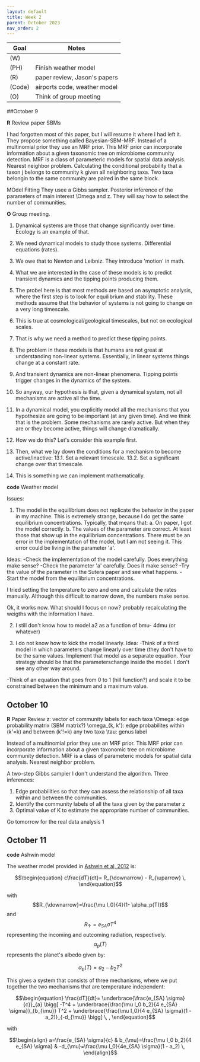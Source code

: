 ```yaml
---                         
layout: default                                                                                     
title: Week 2
parent: October 2023                                                                              
nav_order: 2                                                                                      
---
```


| Goal | Notes |                                                                                    
| ----------- | ----------- |                                                                       
|(W)||
|(PH)|Finish weather model|                                                
|(R)|paper review, Jason's papers| 
|(Code)|airports code, weather model|
|(O)|Think of group meeting|                                                       
                                              
##October 9

**R** Review paper SBMs

I had forgotten most of this paper, but I will resume it where I had left it.
They propose something called Bayesian-SBM-MRF.
Instead of a multinomial prior they use an MRF prior. This MRF prior can incorporate information about a given taxonomic tree on microbiome community detection. MRF is a class of parameteric models for spatial data analysis. Nearest neighbor problem.
Calculating the conditional probability that a taxon j belongs to community k given all neighboring taxa.
Two taxa belongin to the same community are paired in the same block.

MOdel Fitting
They usee a Gibbs sampler.
Posterior inference of the parameters of main interest \Omega and z.
They will say how to select the number of communities.



**O** Group meeting.


1. Dynamical systems are those that change significantly over time. Ecology is an example of that.
2. We need dynamical models to study those systems. Differential equations (rates).
3. We owe that to Newton and Leibniz. They introduce 'motion' in math.
4. What we are interested in the case of these models is to predict transient dynamics and the tipping points producing them.
5. The probel here is that most methods are based on asymptotic analysis, where the first step is to look for equilibrium and stability. These methods assume that the behavior of systems is not going to change on a very long timescale.
6. This is true at cosmological/geological timescales, but not on ecological scales.
7. That is why we need a method to predict these tipping points.
8. The problem in these models is that humans are not great at understanding non-linear systems. Essentially, in linear systems things change at a constant rate.
9. And transient dynamics are non-linear phenomena. Tipping points trigger changes in the dynamics of the system.
10. So anyway, our hypothesis is that, given a dynamical system, not all mechanisms are active all the time.
11. In a dynamical model, you explicitly model all the mechanisms that you hypothesize are going to be important (at any given time). And we think that is the problem. Some mechanisms are rarely active. But when they are or they become active, things will change dramatically.
12. How we do this? Let's consider this example first.
13. Then, what we lay down the conditions for a mechanism to become active/inactive:
    13.1. Set a relevant timescale.
    13.2. Set a significant change over that timescale.

14. This is something we can implement mathematically.


**code** Weather model

Issues:

1. The model in the equilibrium does not replicate the behavior in the paper in my machine. This is extremely strange, because I do get the same equilibrium concentrations. Typically, that means that:
   a. On paper, I got the model correctly.
   b. The values of the parameter are correct. At least those that show up in the equilibrium concentrations. There must be an error in the implementation of the model, but I am not seeing it. This error could be living in the parameter 'a'.

Ideas:
-Check the implementation of the model carefully. Does everything make sense?
-Check the parameter 'a' carefully. Does it make sense?
-Try the value of the parameter in the Sutera paper and see what happens.
-Start the model from the equilibrium concentrations.

I tried setting the temperature to zero and one and calculate the rates manually. Although this difficult to narrow down, the numbers make sense.

Ok, it works now.
What should I focus on now? probably recalculating the weigths with the information I have.


2. I still don't know how to model a2 as a function of bmu- 4dmu (or whatever)

3. I do not know how to kick the model linearly.
Idea:
 -Think of a third model in which parameters change linearly over time (they don't have to be the same values. Implement that model as a separate equation. Your strategy should be that the parameterschange inside the model. I don't see any other way around.
 
 -Think of an equation that goes from 0 to 1 (hill function?) and scale it to be constrained between the minimum and a maximum value.

## October 10

**R** Paper Review
z: vector of community labels for each taxa
\Omega: edge probability matrix (SBM matrix?)
\omega_{k, k'}: edge probabilites within (k'=k) and between (k'!=k) any two taxa
\tau: genus label

Instead of a multinomial prior they use an MRF prior. This MRF prior can incorporate information about a given taxonomic tree on microbiome community detection. MRF is a class of parameteric models for spatial data analysis. Nearest neighbor problem.


A two-step Gibbs sampler
I don't understand the algorithm.
Three inferences:
1. Edge probabilities so that they can assess the relationship of all taxa within and between the communities.
2. Identify the community labels of all the taxa given by the parameter z
3. Optimal value of K to estimate the appropriate number of communities.

Go tomorrow for the real data analysis 1


## October 11

**code** Ashwin model

The weather model provided in [Ashwin et al, 2012](https://www.jstor.org/stable/41348437) is:       
                                                                                                    
$$\begin{equation}                                                                                  
c\frac{dT}{dt}= R_{\downarrow} - R_{\uparrow} \,                                                    
\end{equation}$$                                                                                    
                                                                                                    
with $$R_{\downarrow}=\frac{\mu I_0}{4}(1- \alpha_p(T))$$ and $$R_{\uparrow}=e_{SA} \sigma T^4$$
representing the incoming and outcoming radiation, respectively. $$\alpha_p(T)$$  represents the
planet's albedo given by:       

$$\begin{equation}
\alpha_p(T)=a_2 - b_2 T^2
\end{equation}$$

This gives a system that consists of three mechanisms, where we put together the two mechanisms that are temperature independent:

$$\begin{equation}
\frac{dT}{dt}= \underbrace{\frac{e_{SA} \sigma}{c}}_{a} \bigg[ -T^4 + \underbrace{\frac{\mu I_0 b_2}{4 e_{SA} \sigma}}_{b_{\mu}} T^2 + \underbrace{\frac{\mu I_0}{4 e_{SA} \sigma}(1 - a_2)}_{-d_{\mu}}
\bigg] \, ,
\end{equation}$$

with

$$\begin{align}
a=\frac{e_{SA} \sigma}{c} & b_{\mu}=\frac{\mu I_0 b_2}{4 e_{SA} \sigma} & -d_{\mu}=\frac{\mu I_0}{4e_{SA} \sigma}(1 - a_2) \,
\end{align}$$
